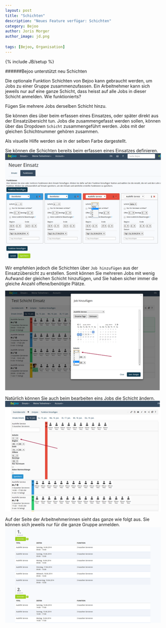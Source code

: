```yaml
---
layout: post
title: "Schichten"
description: "Neues Feature verfügar: Schichten"
category: Bejoo
author: Joris Morger
author_image: jd.png

tags: [Bejoo, Organisation]
---
```

{% include JB/setup %}

######Bejoo unterstützt neu Schichten

Die optionale Funktion Schichten von Bejoo kann gebraucht werden, um Jobs zu einer Gruppe zusammenzufassen. Ein Arbeitnehmer kann sich jeweils nur auf eine ganze Schicht, dass heisst auf alle Jobs in dieser Schicht anmelden.
Wie funktionierts?

Fügen Sie mehrere Jobs derselben Schicht hinzu.

Sie können dies über beim erfassen eines Einsatzes, oder später direkt aus der Einsatzübersicht tun.
Jobs die zusammengefasst werden sollen, können über das Dropdown `Schicht` zusammengeführt werden. Jobs mit der gleichen Schichtnummer gehören zusammen.


Als visuelle Hilfe werden sie in der selben Farbe dargestellt.

Sie können die Schichten bereits beim erfassen eines Einsatzes definieren.
![Einsatz erstellen](/img/group/create_group.png)

Wir  empfehlen jedoch die Schichten über `Job hinzufügen` aus der Einsatzübersicht zu erstellen. Somit können Sie mehreren Jobs mit wenig Aufwand
der gleichen Schicht hinzufügen, und Sie haben sicher immer die gleiche Anzahl offene/benötigte Plätze.

![Job einer Schicht hinzufügen](/img/group/add_to_group1.png)

Natürlich können Sie auch beim bearbeiten eins Jobs die Schicht ändern.
![Job bearbeiten](/img/group/edit_group.png)


Auf der Seite der Arbeitnehmerinnen sieht das ganze wie folgt aus. Sie können sich jeweils nur für die ganze Gruppe anmelden.
![Arbeitnehmer Ansicht](/img/group/user_group.png)


